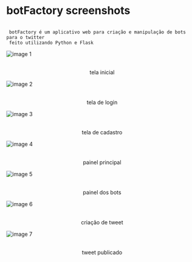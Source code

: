 # botFactory screenshots

```console

 botFactory é um aplicativo web para criação e manipulação de bots para o twitter
 feito utilizando Python e Flask

```

![image 1](https://github.com/muradpontes/botFactory_scrn/blob/main/1.png?raw=true)
<p align=center>
  <br>
    <span>tela inicial
  <br>
</p>

![image 2](https://github.com/muradpontes/botFactory_scrn/blob/main/2.png?raw=true)
<p align=center>
  <br>
    <span>tela de login
  <br>
</p>

![image 3](https://github.com/muradpontes/botFactory_scrn/blob/main/3.png?raw=true)
<p align=center>
  <br>
    <span>tela de cadastro
  <br>
</p>

![image 4](https://github.com/muradpontes/botFactory_scrn/blob/main/4.png?raw=true)
<p align=center>
  <br>
    <span>painel principal
  <br>
</p>

![image 5](https://github.com/muradpontes/botFactory_scrn/blob/main/5.png?raw=true)
<p align=center>
  <br>
    <span>painel dos bots
  <br>
</p>

![image 6](https://github.com/muradpontes/botFactory_scrn/blob/main/6.png?raw=true)
<p align=center>
  <br>
    <span>criação de tweet
  <br>
</p>

![image 7](https://github.com/muradpontes/botFactory_scrn/blob/main/7.png?raw=true) 
<p align=center>
  <br>
    <span>tweet publicado
  <br>
</p>
